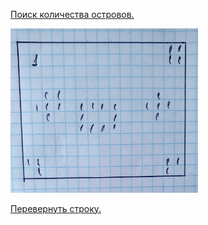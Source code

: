  [Поиск количества островов.](src/main/java/MatrixSea/Main)
 
 <img src="src/main/resources/islands.jpg" alt="drawing" width="300"/>

[Перевернуть строку.](src/main/java/FlipString/Main)

